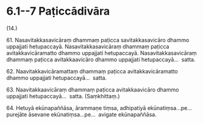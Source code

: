 # 6.1--7 Paṭiccādivāra

(14.)

61\. Nasavitakkasavicāraṃ dhammaṃ paṭicca savitakkasavicāro dhammo uppajjati hetupaccayā. Nasavitakkasavicāraṃ dhammaṃ paṭicca avitakkavicāramatto dhammo uppajjati hetupaccayā. Nasavitakkasavicāraṃ dhammaṃ paṭicca avitakkaavicāro dhammo uppajjati hetupaccayā…  satta.

62\. Naavitakkavicāramattaṃ dhammaṃ paṭicca avitakkavicāramatto dhammo uppajjati hetupaccayā…  satta.

63\. Naavitakkaavicāraṃ dhammaṃ paṭicca avitakkaavicāro dhammo uppajjati hetupaccayā…  satta. (Saṃkhittaṃ.)

64\. Hetuyā ekūnapaññāsa, ārammaṇe tiṃsa, adhipatiyā ekūnatiṃsa…pe…  purejāte āsevane ekūnatiṃsa…pe…  avigate ekūnapaññāsa.

